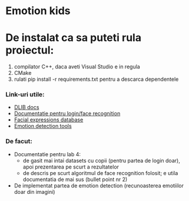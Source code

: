 # Emotion kids

<h1>De instalat ca sa puteti rula proiectul:</h1>
<ol>
    <li>compilator C++, daca aveti Visual Studio e in regula</li>
    <li>CMake</li>
    <li>rulati pip install -r requirements.txt pentru a descarca dependentele</li>
</ol>

<h3>Link-uri utile:</h3>

<ul>
    <li><a href="http://blog.dlib.net/2017/02/high-quality-face-recognition-with-deep.html">DLIB docs</a> </li>
    <li><a href="https://medium.com/@ageitgey/machine-learning-is-fun-part-4-modern-face-recognition-with-deep-learning-c3cffc121d78">Documentatie pentru login/face recognition</a> </li>
    <li><a href="https://www.kaggle.com/c/challenges-in-representation-learning-facial-expression-recognition-challenge/data">Facial expressions database</a> </li>
    <li><a href="https://github.com/priya-dwivedi/face_and_emotion_detection">Emotion detection tools</a></li>
</ul>

<h3>De facut:</h3>

<ul>
    <li>Documentatie pentru lab 4:
     <ul>
        <li>de gasit mai intai datasets cu copii (pentru partea de login doar), apoi prezentarea pe scurt a rezultatelor</li>
        <li>de descris pe scurt algoritmul de face recognition folosit; e utila documentatia de mai sus (bullet point nr 2)</li>
     </ul>
    </li>
    <li>De implementat partea de emotion detection (recunoasterea emotiilor doar din imagini)</li>
</ul>